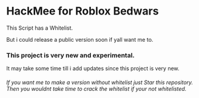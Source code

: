 # HackMee for Roblox Bedwars
This Script has a Whitelist.

But i could release a public version soon if yall want me to.
### This project is very new and experimental.
It may take some time till i add updates since this project is very new.
###### If you want me to make a version without whitelist just Star this repository. Then you wouldnt take time to crack the whitelist if your not whitelisted.
